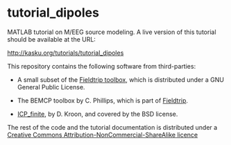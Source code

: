 tutorial_dipoles
================

MATLAB tutorial on M/EEG source modeling. A live version of this tutorial should be 
available at the URL:

http://kasku.org/tutorials/tutorial_dipoles

This repository contains the following software from third-parties:

* A small subset of the [Fieldtrip toolbox](http://fieldtrip.fcdonders.nl/), which is
distributed under a GNU General Public License. 

* The BEMCP toolbox by C. Phillips, which is part of [Fieldtrip](http://fieldtrip.fcdonders.nl/).

* [ICP_finite](http://www.mathworks.nl/matlabcentral/fileexchange/24301-finite-iterative-closest-point), by D. Kroon, and covered by the BSD license. 


The rest of the code and the tutorial documentation is distributed under a
 [Creative Commons Attribution-NonCommercial-ShareAlike licence](http://creativecommons.org/licenses/by-nc-sa/3.0/)



